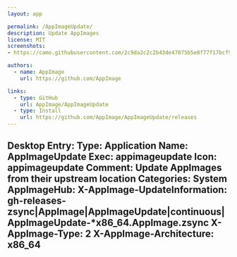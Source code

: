 ```yaml
---
layout: app

permalink: /AppImageUpdate/
description: Update AppImages
license: MIT
screenshots:
- https://camo.githubusercontent.com/2c9da2c2c2b43de47075b5e8f77f17bcf930f2b5/68747470733a2f2f6c68332e676f6f676c6575736572636f6e74656e742e636f6d2f2d56724139513657774c4f342f566e5863506c62505078492f41414141414141414145672f4370707368345148724b492f773339362d683237362d702f757064617465722e706e67

authors:
  - name: AppImage
    url: https://github.com/AppImage

links:
  - type: GitHub
    url: AppImage/AppImageUpdate
  - type: Install
    url: https://github.com/AppImage/AppImageUpdate/releases
---
```

Desktop Entry:
  Type: Application
  Name: AppImageUpdate
  Exec: appimageupdate
  Icon: appimageupdate
  Comment: Update AppImages from their upstream location
  Categories: System
AppImageHub:
  X-AppImage-UpdateInformation: gh-releases-zsync|AppImage|AppImageUpdate|continuous|AppImageUpdate-*x86_64.AppImage.zsync
  X-AppImage-Type: 2
  X-AppImage-Architecture: x86_64
---
